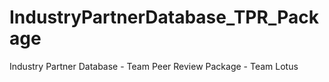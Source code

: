 # IndustryPartnerDatabase_TPR_Package
Industry Partner Database - Team Peer Review Package - Team Lotus
